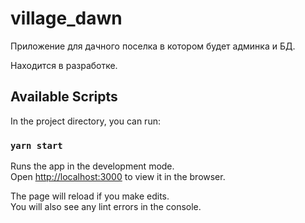 # village_dawn

Приложение для дачного поселка в котором будет админка и БД.

Находится в разработке.


## Available Scripts

In the project directory, you can run:

### `yarn start`

Runs the app in the development mode.\
Open [http://localhost:3000](http://localhost:3000) to view it in the browser.

The page will reload if you make edits.\
You will also see any lint errors in the console.
